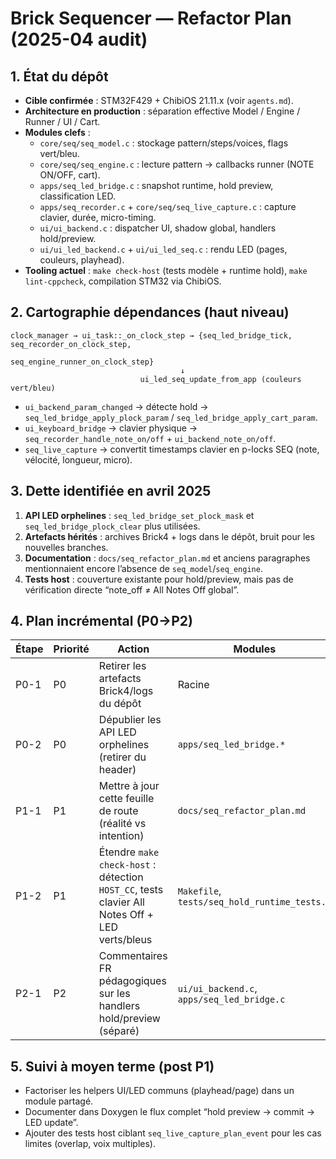 # Brick Sequencer — Refactor Plan (2025-04 audit)

## 1. État du dépôt
- **Cible confirmée** : STM32F429 + ChibiOS 21.11.x (voir `agents.md`).
- **Architecture en production** : séparation effective Model / Engine / Runner / UI / Cart.
- **Modules clefs** :
  - `core/seq/seq_model.c` : stockage pattern/steps/voices, flags vert/bleu.
  - `core/seq/seq_engine.c` : lecture pattern → callbacks runner (NOTE ON/OFF, cart).
  - `apps/seq_led_bridge.c` : snapshot runtime, hold preview, classification LED.
  - `apps/seq_recorder.c` + `core/seq/seq_live_capture.c` : capture clavier, durée, micro-timing.
  - `ui/ui_backend.c` : dispatcher UI, shadow global, handlers hold/preview.
  - `ui/ui_led_backend.c` + `ui/ui_led_seq.c` : rendu LED (pages, couleurs, playhead).
- **Tooling actuel** : `make check-host` (tests modèle + runtime hold), `make lint-cppcheck`, compilation STM32 via ChibiOS.

## 2. Cartographie dépendances (haut niveau)
```
clock_manager → ui_task::_on_clock_step → {seq_led_bridge_tick, seq_recorder_on_clock_step,
                                          seq_engine_runner_on_clock_step}
                                      ↓
                             ui_led_seq_update_from_app (couleurs vert/bleu)
```
- `ui_backend_param_changed` → détecte hold → `seq_led_bridge_apply_plock_param` / `seq_led_bridge_apply_cart_param`.
- `ui_keyboard_bridge` → clavier physique → `seq_recorder_handle_note_on/off` + `ui_backend_note_on/off`.
- `seq_live_capture` → convertit timestamps clavier en p-locks SEQ (note, vélocité, longueur, micro).

## 3. Dette identifiée en avril 2025
1. **API LED orphelines** : `seq_led_bridge_set_plock_mask` et `seq_led_bridge_plock_clear` plus utilisées.
2. **Artefacts hérités** : archives Brick4 + logs dans le dépôt, bruit pour les nouvelles branches.
3. **Documentation** : `docs/seq_refactor_plan.md` et anciens paragraphes mentionnaient encore l’absence de `seq_model`/`seq_engine`.
4. **Tests host** : couverture existante pour hold/preview, mais pas de vérification directe “note_off ≠ All Notes Off global”.

## 4. Plan incrémental (P0→P2)
| Étape | Priorité | Action | Modules | Risque | Vérification |
|-------|----------|--------|---------|--------|--------------|
| P0-1  | P0 | Retirer les artefacts Brick4/logs du dépôt | Racine | Nul | `git status`, `make -j8 all` |
| P0-2  | P0 | Dépublier les API LED orphelines (retirer du header) | `apps/seq_led_bridge.*` | Faible | `make check-host` |
| P1-1  | P1 | Mettre à jour cette feuille de route (réalité vs intention) | `docs/seq_refactor_plan.md` | Nul | Relecture |
| P1-2  | P1 | Étendre `make check-host` : détection `HOST_CC`, tests clavier All Notes Off + LED verts/bleus | `Makefile`, `tests/seq_hold_runtime_tests.c` | Faible | `make check-host` |
| P2-1  | P2 | Commentaires FR pédagogiques sur les handlers hold/preview (séparé) | `ui/ui_backend.c`, `apps/seq_led_bridge.c` | Faible | Build + tests |

## 5. Suivi à moyen terme (post P1)
- Factoriser les helpers UI/LED communs (playhead/page) dans un module partagé.
- Documenter dans Doxygen le flux complet “hold preview → commit → LED update”.
- Ajouter des tests host ciblant `seq_live_capture_plan_event` pour les cas limites (overlap, voix multiples).

